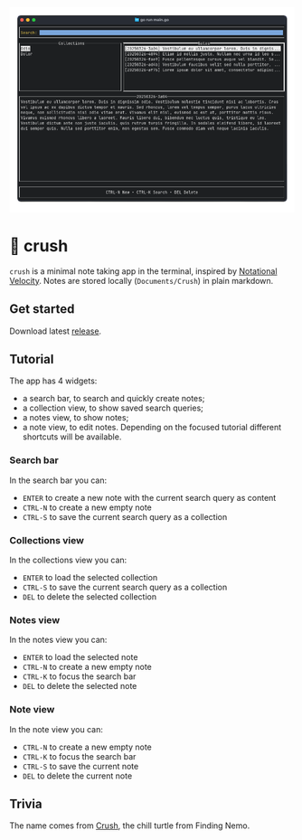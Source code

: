 <div class="mt-16 flex justify-center">
    <div class="w-[48rem] overflow-hidden rounded-2xl">
        <img src="docs/assets/screenshot.png" alt="Crush app interface" class="w-full h-auto">
    </div>
</div>

# 🐢 crush
`crush` is a minimal note taking app in the terminal, inspired by [Notational Velocity](https://www.youtube.com/watch?v=iKShuvEOiqA). Notes are stored locally (`Documents/Crush`) in plain markdown.

## Get started
Download latest [release](https://github.com/Zatfer17/crush/releases).

## Tutorial
The app has 4 widgets:
- a search bar, to search and quickly create notes;
- a collection view, to show saved search queries;
- a notes view, to show notes;
- a note view, to edit notes.
Depending on the focused tutorial different shortcuts will be available.

### Search bar
In the search bar you can:
- `ENTER` to create a new note with the current search query as content
- `CTRL-N` to create a new empty note
- `CTRL-S` to save the current search query as a collection

### Collections view
In the collections view you can:
- `ENTER` to load the selected collection
- `CTRL-S` to save the current search query as a collection
- `DEL` to delete the selected collection

### Notes view
In the notes view you can:
- `ENTER` to load the selected note
- `CTRL-N` to create a new empty note
- `CTRL-K` to focus the search bar
- `DEL` to delete the selected note

### Note view
In the note view you can:
- `CTRL-N` to create a new empty note
- `CTRL-K` to focus the search bar
- `CTRL-S` to save the current note
- `DEL` to delete the current note

## Trivia
The name comes from [Crush](https://disney.fandom.com/wiki/Crush), the chill turtle from Finding Nemo.